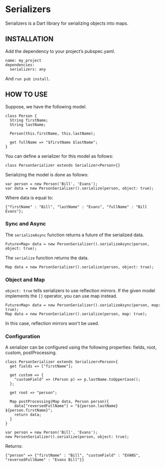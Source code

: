 # Serializers

Serializers is a Dart library for serializing objects into maps.

## INSTALLATION

Add the dependency to your project’s pubspec.yaml.

    name: my_project
    dependencies:
      serializers: any

And `run pub install`.

## HOW TO USE

Suppose, we have the following model.

    class Person {
      String firstName;
      String lastName;

      Person(this.firstName, this.lastName);

      get fullName => "$firstName $lastName";
    }

You can define a serializer for this model as follows:

    class PersonSerializer extends Serializer<Person>{}

Serializing the model is done as follows:

    var person = new Person('Bill', 'Evans');
    var data = new PersonSerializer().serialize(person, object: true);

Where data is equal to:

    {"firstName" : "Bill", "lastName" : "Evans", "fullName" : "Bill Evans"};


### Sync and Async

The `serializeAsync` function returns a future of the serialized data.

    Future<Map> data = new PersonSerializer().serializeAsync(person, object: true);

The `serialize` function returns the data.

    Map data = new PersonSerializer().serialize(person, object: true);


### Object and Map

`object: true` tells serializers to use reflection mirrors. If the given model implements the `[]` operator, you can use map instead.

    Future<Map> data = new PersonSerializer().serializeAsync(person, map: true);
    Map data = new PersonSerializer().serialize(person, map: true);

In this case, reflection mirrors won't be used.


### Configuration

A serializer can be configured using the following properties: fields, root, custom, postProcessing.

    class PersonSerializer extends Serializer<Person>{
      get fields => ["firstName"];

      get custom => {
        "customField" => (Person p) => p.lastName.toUpperCase();
      };

      get root => "person";

      Map postProcessing(Map data, Person person){
        data["reversedFullName"] = "${person.lastName} ${person.firstName}";
        return data;
      }
    }

    var person = new Person('Bill', 'Evans');
    new PersonSerializer().serialize(person, object: true);

Returns:

    {"person" => {"firstName" : "Bill", "customField" : "EVANS", "reversedFullName" : "Evans Bill"}}
